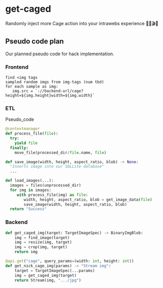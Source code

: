 # get-caged
Randomly inject more Cage action into your intrawebs experience 🧠👾🎬🔥



## Pseudo code plan
Our planned pseudo code for hack implementation.

### Frontend
```
find <img tags
sampled random imgs from img-tags (num tbd)
for each sample as img:
   img.src = `://backend-url/cage?height=${img.height}width=${img.width}`
```

### ETL
Pseudo_code
```python
@contextmanager
def process_file(file):
  try:
    yield file
  finally:
    move_file(processed_dir/file.name, file)

def save_image(width, height, aspect_ratio, blob) -> None:
  "Inserts image into our SQLLite database"
  ...

def load_images(...):
  images = files(unprocessed_dir)
  for img in images:
     with process_file(img) as file:
        width, height, aspect_ratio, blob = get_image_data(file)
        save_image(width, height, aspect_ratio, blob)
  return "Success"
```



### Backend
```python
def get_caged_img(target: TargetImageSpec) -> BinaryImgBlob:
    img = find_image(target)
    img = resize(img, target)
    img = crop(img, target)
    return img

@api.get("cage", query_params=(width: int, height: int))
def get_nick_cage_img(params) -> "Stream img":
    target = TargetImageSpec(...params)
    img = get_caged_img(target)
    return Stream(img, ".../jpg")
```
